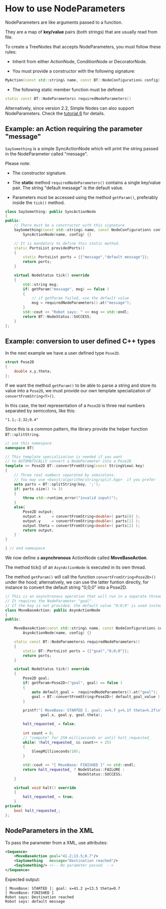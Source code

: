 # How to use NodeParameters

NodeParameters are like arguments passed to a function.

They are a map of __key/value__ pairs (both strings) that are usually
read from file.

To create a TreeNodes that accepts NodeParameters, you must follow these rules:

- Inherit from either ActionNode, ConditionNode or DecoratorNode.

- You must provide a constructor with the following signature:

``` c++
MyAction(const std::string& name, const BT::NodeConfiguration& config) 
```

- The following static member function must be defined:

``` c++
static const BT::NodeParameters& requiredNodeParameters()
```

Alternatively, since version 2.2, Simple Nodes can also support NodeParameters.
Check the [tutorial 6](tutorial_G_legacy.md) for details.


## Example: an Action requiring the parameter "message"

`SaySomething` is a simple SyncActionNode which will print the
string passed in the NodeParameter called "message".

Please note:

- The constructor signature.

- The __static__ method `requiredNodeParameters()` contains a single key/value pair.
  The string "default message" is the default value.
  
- Parameters must be accessed using the method `getParam()`, preferably inside the
`tick()` method.

``` c++ hl_lines="5 9 18"
class SaySomething: public SyncActionNode
{
public:
    // There must be a constructor with this signature
    SaySomething(const std::string& name, const NodeConfiguration& config):
        SyncActionNode(name, config) {}

    // It is mandatory to define this static method.
    static PortsList providedPorts()
    {
        static PortsList ports = {{"message","default message"}};
        return ports;
    }

    virtual NodeStatus tick() override
    {
        std::string msg;
        if( getParam("message", msg) == false )
        {
            // if getParam failed, use the default value
            msg = requiredNodeParameters().at("message");
        }
        std::cout << "Robot says: " << msg << std::endl;
        return BT::NodeStatus::SUCCESS;
    }
};
```

## Example: conversion to user defined C++ types

In the next example we have a user defined type `Pose2D`.

``` c++
struct Pose2D
{
    double x,y,theta;
};
```

If we want the method `getParam()` to be able to parse a string
and store its value into a `Pose2D`, we must provide our own template specialization
of `convertFromString<T>()`.

In this case, the text representation of a `Pose2D` is three real numbers separated by 
semicolons, like this:

    "1.1;-2.32;0.4"

Since this is a common pattern, the library provide the helper function `BT::splitString`.


``` c++ hl_lines="6"
// use this namespace
namespace BT{

// This template specialization is needed if you want
// to AUTOMATICALLY convert a NodeParameter into a Pose2D
template <> Pose2D BT::convertFromString(const StringView& key)
{
    // Three real numbers separated by semicolons.
    // You may use <boost/algorithm/string/split.hpp>  if you prefer
    auto parts = BT::splitString(key, ';');
    if( parts.size() != 3)
    {
        throw std::runtime_error("invalid input)");
    }
    else{
        Pose2D output;
        output.x     = convertFromString<double>( parts[0] );
        output.y     = convertFromString<double>( parts[1] );
        output.theta = convertFromString<double>( parts[2] );
        return output;
    }
}

} // end namespace
```

We now define a __asynchronous__ ActionNode called __MoveBaseAction__.

The method tick() of an `AsynActionNode` is executed in its own thread.

The method `getParam()` will call the function `convertFromString<Pose2D>()` under the hood;
alternatively, we can use the latter funtion directly, for instance to convert the default
string "0;0;0" into a Pose2D.

``` c++ hl_lines="20 21 22 23 24"
// This is an asynchronous operation that will run in a separate thread.
// It requires the NodeParameter "goal". 
// If the key is not provided, the default value "0;0;0" is used instead.
class MoveBaseAction: public AsynActionNode
{
public:

    MoveBaseAction(const std::string& name, const NodeConfiguration& config):
        AsynActionNode(name, config) {}

    static const BT::NodeParameters& requiredNodeParameters()
    {
        static BT::PortsList ports = {{"goal","0;0;0"}};
        return ports;
    }

    virtual NodeStatus tick() override
    {
        Pose2D goal;
        if( getParam<Pose2D>("goal", goal) == false )
        {
            auto default_goal =  requiredNodeParameters().at("goal");
            goal = BT::convertFromString<Pose2D>( default_goal_value );
        }
        
        printf("[ MoveBase: STARTED ]. goal: x=%.f y=%.1f theta=%.2f\n",
                goal.x, goal.y, goal.theta);

        halt_requested_ = false;
		
        int count = 0;
        // "compute" for 250 milliseconds or until halt_requested_
        while( !halt_requested_ && count++ < 25)
        {
            SleepMilliseconds(10);
        }

        std::cout << "[ MoveBase: FINISHED ]" << std::endl;
        return halt_requested_ ? NodeStatus::FAILURE :
                                 NodeStatus::SUCCESS;
    }

    virtual void halt() override
    {
        halt_requested_ = true;
    }
private:
    bool halt_requested_;
};

```

## NodeParameters in the XML

To pass the parameter from a XML, use attributes:

``` XML
<Sequence>
	<MoveBaseAction goal="41.2;13.5;0.7"/>
	<SaySomething   message="Destination reached"/>
	<SaySomething/> <!-- No parameter passed  --> 
</Sequence>	
```

Expected output:
    
    
    [ MoveBase: STARTED ]: goal: x=41.2 y=13.5 theta=0.7
    [ MoveBase: FINISHED ]
    Robot says: Destination reached
    Robot says: default message





